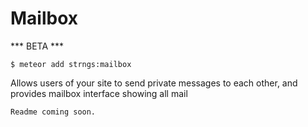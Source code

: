 Mailbox
=======

*** BETA ***


`$ meteor add strngs:mailbox`

Allows users of your site to send private messages to each other, and provides mailbox interface showing all mail

```
Readme coming soon.
```
